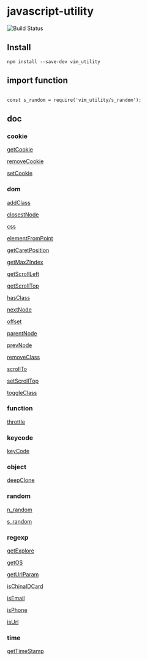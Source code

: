 # javascript-utility
![Build Status](https://travis-ci.org/VimMing/javascript-utility.svg?branch=master)

## Install

```
npm install --save-dev vim_utility

```

## import function

```

const s_random = require('vim_utility/s_random');

```

## doc

### cookie
[getCookie](https://github.com/VimMing/javascript-utility/blob/master/getCookie.js)

[removeCookie](https://github.com/VimMing/javascript-utility/blob/master/removeCookie.js)

[setCookie](https://github.com/VimMing/javascript-utility/blob/master/Cookieset.js)

### dom

[addClass](https://github.com/VimMing/javascript-utility/blob/master/addClass.js)

[closestNode](https://github.com/VimMing/javascript-utility/blob/master/closestNode.js)

[css](https://github.com/VimMing/javascript-utility/blob/master/css.js)

[elementFromPoint](https://github.com/VimMing/javascript-utility/blob/master/elementFromPoint.js)

[getCaretPosition](https://github.com/VimMing/javascript-utility/blob/master/getCaretPosition.js)

[getMaxZIndex](https://github.com/VimMing/javascript-utility/blob/master/getMaxZIndex.js)

[getScrollLeft](https://github.com/VimMing/javascript-utility/blob/master/getScrollLeft.js)

[getScrollTop](https://github.com/VimMing/javascript-utility/blob/master/getScrollTop.js)

[hasClass](https://github.com/VimMing/javascript-utility/blob/master/hasClass.js)

[nextNode](https://github.com/VimMing/javascript-utility/blob/master/nextNode.js)

[offset](https://github.com/VimMing/javascript-utility/blob/master/offset.js)

[parentNode](https://github.com/VimMing/javascript-utility/blob/master/parentNode.js)

[prevNode](https://github.com/VimMing/javascript-utility/blob/master/prevNode.js)

[removeClass](https://github.com/VimMing/javascript-utility/blob/master/removeClass.js)

[scrollTo](https://github.com/VimMing/javascript-utility/blob/master/scrollTo.js)

[setScrollTop](https://github.com/VimMing/javascript-utility/blob/master/setScrollTop.js)

[toggleClass](https://github.com/VimMing/javascript-utility/blob/master/toggleClass.js)



### function

[throttle](https://github.com/VimMing/javascript-utility/blob/master/throttle.js)


### keycode

[keyCode](https://github.com/VimMing/javascript-utility/blob/master/keyCode.js)



### object

[deepClone](https://github.com/VimMing/javascript-utility/blob/master/deepClone.js)



### random

[n_random](https://github.com/VimMing/javascript-utility/blob/master/n_random.js)

[s_random](https://github.com/VimMing/javascript-utility/blob/master/s_random.js)







### regexp







[getExplore](https://github.com/VimMing/javascript-utility/blob/master/getExplore.js)

[getOS](https://github.com/VimMing/javascript-utility/blob/master/getOS.js)

[getUrlParam](https://github.com/VimMing/javascript-utility/blob/master/getUrlParam.js)

[isChinaIDCard](https://github.com/VimMing/javascript-utility/blob/master/isChinaIDCard.js)

[isEmail](https://github.com/VimMing/javascript-utility/blob/master/isEmail.js)

[isPhone](https://github.com/VimMing/javascript-utility/blob/master/isPhone.js)

[isUrl](https://github.com/VimMing/javascript-utility/blob/master/isUrl.js)








### time

[getTimeStamp](https://github.com/VimMing/javascript-utility/blob/master/getTimeStamp.js)





